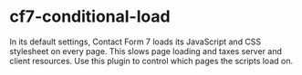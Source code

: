 # cf7-conditional-load
In its default settings, Contact Form 7 loads its JavaScript and CSS stylesheet on every page. This slows page loading and taxes server and client resources. Use this plugin to control which pages the scripts load on.
